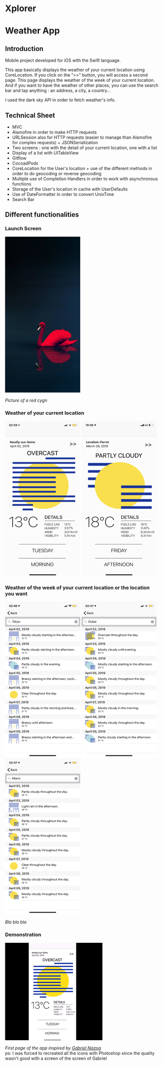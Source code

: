 # Xplorer 
# Weather App

## Introduction

Mobile project developed for iOS with the Swift language.

This app basically displays the weather of your current location using CoreLocation. 
If you click on the ">>" button, you will access a second page. This page displays the weather of the week of your current location. And if you want to have the weather of other places, you can use the search bar and tap anything : an address, a city, a country...

I used the dark sky API in order to fetch weather's info.


## Technical Sheet

- MVC 
- Alamofire in order to make HTTP requests
- URLSession also for HTTP requests (easier to manage than Alamofire for complex requests) + JSONSerialization
- Two screens : one with the detail of your current location, one with a list
- Display of a list with UITableView
- Gitflow
- CocoadPods
- CoreLocation for the User's location + use of the different methods in order to do geocoding or reverse geocoding
- Multiple use of Completion Handlers in order to work with asynchronous functions
- Storage of the User's location in cache with UserDefaults
- Use of DateFormatter in order to convert UnixTime
- Search Bar


## Different functionalities

### Launch Screen

<img src="img/cygne-rouge.jpg" alt="red-cygn" width="247" height="512">

<i> Picture of a red cygn </i>

### Weather of your current location

<img src="img/screen_neuilly.jpeg" alt="paris" width="247" height="512">      <img src="img/screen_levallois.PNG" alt="levallois" width="247" height="512">

### Weather of the week of your current location or the location you want

<img src="img/IMG_5479.PNG" alt="tokyo" width="247" height="512">      <img src="img/IMG_5480.PNG" alt="beijing" width="247" height="512">      <img src="img/IMG_5481.PNG" alt="dubai" width="247" height="512"> 

<i> Bla bla bla </i>


### Demonstration

<img src="img/demo.gif" alt="demo">


<i> First page of the app inspired by <a href="https://etapes.com/gabriel-nazoa-weather-app/#&gid=1&pid=1">Gabriel Nazoa</a> </i> <br/>
ps: I was forced to recreated all the icons with Photoshop since the quality wasn't good with a screen of the screen of Gabriel
